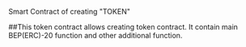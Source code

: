Smart Contract of creating "TOKEN" 

##This token contract allows creating token contract. It contain main BEP(ERC)-20 function and other additional function. 
